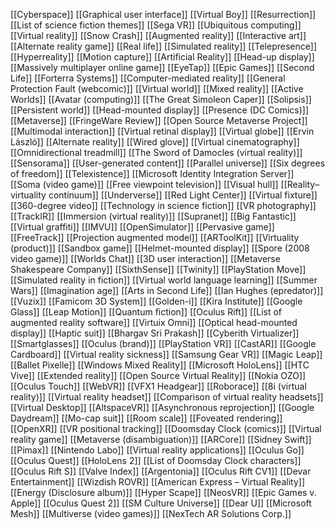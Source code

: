 [[Cyberspace]]
[[Graphical user interface]]
[[Virtual Boy]]
[[Resurrection]]
[[List of science fiction themes]]
[[Sega VR]]
[[Ubiquitous computing]]
[[Virtual reality]]
[[Snow Crash]]
[[Augmented reality]]
[[Interactive art]]
[[Alternate reality game]]
[[Real life]]
[[Simulated reality]]
[[Telepresence]]
[[Hyperreality]]
[[Motion capture]]
[[Artificial Reality]]
[[Head-up display]]
[[Massively multiplayer online game]]
[[EyeTap]]
[[Epic Games]]
[[Second Life]]
[[Forterra Systems]]
[[Computer-mediated reality]]
[[General Protection Fault (webcomic)]]
[[Virtual world]]
[[Mixed reality]]
[[Active Worlds]]
[[Avatar (computing)]]
[[The Great Simoleon Caper]]
[[Solipsis]]
[[Persistent world]]
[[Head-mounted display]]
[[Presence (DC Comics)]]
[[Metaverse]]
[[FringeWare Review]]
[[Open Source Metaverse Project]]
[[Multimodal interaction]]
[[Virtual retinal display]]
[[Virtual globe]]
[[Ervin László]]
[[Alternate reality]]
[[Wired glove]]
[[Virtual cinematography]]
[[Omnidirectional treadmill]]
[[The Sword of Damocles (virtual reality)]]
[[Sensorama]]
[[User-generated content]]
[[Parallel universe]]
[[Six degrees of freedom]]
[[Telexistence]]
[[Microsoft Identity Integration Server]]
[[Soma (video game)]]
[[Free viewpoint television]]
[[Visual hull]]
[[Reality–virtuality continuum]]
[[Underverse]]
[[Red Light Center]]
[[Virtual fixture]]
[[360-degree video]]
[[Technology in science fiction]]
[[VR photography]]
[[TrackIR]]
[[Immersion (virtual reality)]]
[[Supranet]]
[[Big Fantastic]]
[[Virtual graffiti]]
[[IMVU]]
[[OpenSimulator]]
[[Pervasive game]]
[[FreeTrack]]
[[Projection augmented model]]
[[ARToolKit]]
[[Virtuality (product)]]
[[Sandbox game]]
[[Helmet-mounted display]]
[[Spore (2008 video game)]]
[[Worlds Chat]]
[[3D user interaction]]
[[Metaverse Shakespeare Company]]
[[SixthSense]]
[[Twinity]]
[[PlayStation Move]]
[[Simulated reality in fiction]]
[[Virtual world language learning]]
[[Summer Wars]]
[[Imagination age]]
[[Arts in Second Life]]
[[Ian Hughes (epredator)]]
[[Vuzix]]
[[Famicom 3D System]]
[[Golden-i]]
[[Kira Institute]]
[[Google Glass]]
[[Leap Motion]]
[[Quantum fiction]]
[[Oculus Rift]]
[[List of augmented reality software]]
[[Virtuix Omni]]
[[Optical head-mounted display]]
[[Haptic suit]]
[[Bhargav Sri Prakash]]
[[Cyberith Virtualizer]]
[[Smartglasses]]
[[Oculus (brand)]]
[[PlayStation VR]]
[[CastAR]]
[[Google Cardboard]]
[[Virtual reality sickness]]
[[Samsung Gear VR]]
[[Magic Leap]]
[[Ballet Pixelle]]
[[Windows Mixed Reality]]
[[Microsoft HoloLens]]
[[HTC Vive]]
[[Extended reality]]
[[Open Source Virtual Reality]]
[[Nokia OZO]]
[[Oculus Touch]]
[[WebVR]]
[[VFX1 Headgear]]
[[Roborace]]
[[8i (virtual reality)]]
[[Virtual reality headset]]
[[Comparison of virtual reality headsets]]
[[Virtual Desktop]]
[[AltspaceVR]]
[[Asynchronous reprojection]]
[[Google Daydream]]
[[Mo-cap suit]]
[[Room scale]]
[[Foveated rendering]]
[[OpenXR]]
[[VR positional tracking]]
[[Doomsday Clock (comics)]]
[[Virtual reality game]]
[[Metaverse (disambiguation)]]
[[ARCore]]
[[Sidney Swift]]
[[Pimax]]
[[Nintendo Labo]]
[[Virtual reality applications]]
[[Oculus Go]]
[[Oculus Quest]]
[[HoloLens 2]]
[[List of Doomsday Clock characters]]
[[Oculus Rift S]]
[[Valve Index]]
[[Argentonia]]
[[Oculus Rift CV1]]
[[Devar Entertainment]]
[[Wizdish ROVR]]
[[American Express – Virtual Reality]]
[[Energy (Disclosure album)]]
[[Hyper Scape]]
[[NeosVR]]
[[Epic Games v. Apple]]
[[Oculus Quest 2]]
[[SM Culture Universe]]
[[Dear U]]
[[Microsoft Mesh]]
[[Multiverse (video games)]]
[[NexTech AR Solutions Corp.]]
